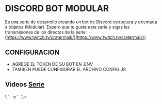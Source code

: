 # DISCORD BOT MODULAR

Es una serie de desarrollo creando un bot de Discord estructura y orientada a objetos (Modular).
Espero que te guste esta serie y sigas las transmisiones de los directos de la serie:
[https://www.twitch.tv/cratermaik/](https://www.twitch.tv/cratermaik/)
## CONFIGURACION

- AGREGE EL TOKEN DE SU BOT EN .ENV
- TAMBIEN PUEDE CONFIGURAR EL ARCHIVO CONFIG.JS

## Videos [Serie](https://www.youtube.com/watch?v=pZ2woO73-60&list=PLZi8udBoNyQtKIO2WjN24khFnU6O2o9x4)

\ ゜ o ゜)ノ
